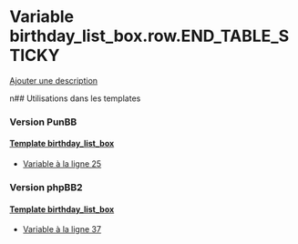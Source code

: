 # Variable birthday_list_box.row.END_TABLE_STICKY
[Ajouter une description](https://fa-tvars.appspot.com/birthday_list_box.row.END_TABLE_STICKY)

n## Utilisations dans les templates

### Version PunBB

#### [Template birthday_list_box](punbb/birthday_list_box.md)
* [Variable à la ligne 25](../punbb/birthday_list_box.tpl#L25)

### Version phpBB2

#### [Template birthday_list_box](subsilver/birthday_list_box.md)
* [Variable à la ligne 37](../subsilver/birthday_list_box.tpl#L37)